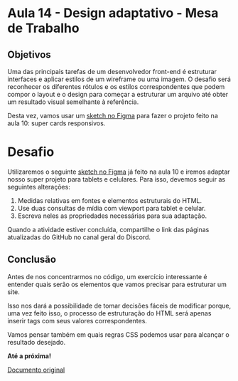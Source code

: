 # Aula 14 - Design adaptativo - Mesa de Trabalho

## Objetivos

Uma das principais tarefas de um desenvolvedor front-end é estruturar interfaces e aplicar estilos de um wireframe ou uma imagem. O desafio será reconhecer os diferentes rótulos e os estilos correspondentes que podem compor o layout e o design para começar a estruturar um arquivo até obter um resultado visual semelhante à
referência.

Desta vez, vamos usar um [sketch no Figma](https://www.figma.com/file/oTEHDjtpyGUgSyY39fmW5P/Front-end-Aula14-Design-Adaptativo?node-id=0%3A1) para fazer o projeto feito na aula 10: super
cards responsivos.

# Desafio

Utilizaremos o seguinte [sketch no Figma](https://www.figma.com/file/XLZS6Thc5Uqyufh4hhVaP2/Classe-14?node-id=0%3A1) já feito na aula 10 e iremos adaptar nosso super projeto para tablets e celulares. Para isso, devemos seguir as seguintes alterações:

1.  Medidas relativas em fontes e elementos estruturais do HTML.
2.  Use duas consultas de mídia com viewport para tablet e celular.
3.  Escreva neles as propriedades necessárias para sua adaptação.

Quando a atividade estiver concluída, compartilhe o link das páginas atualizadas do GitHub no canal geral do Discord.

## Conclusão

Antes de nos concentrarmos no código, um exercício interessante é entender quais serão os elementos que vamos precisar para estruturar um site.

Isso nos dará a possibilidade de tomar decisões fáceis de modificar porque, uma vez feito isso, o processo de estruturação do HTML será apenas inserir tags com seus valores correspondentes.

Vamos pensar também em quais regras CSS podemos usar para alcançar o resultado
desejado.

**Até a próxima!**

[Documento original](https://docs.google.com/document/d/1rg2LoUG7wMCksOPu0KfBRyjQSNTCZw_3KLPH5HcUK1s/ 'Documento original')

